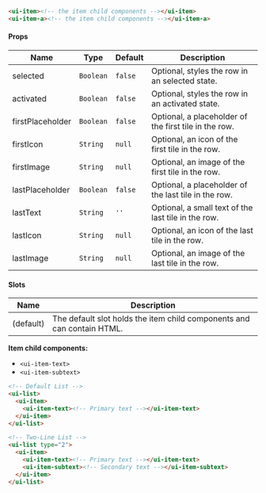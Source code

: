 ```html
<ui-item><!-- the item child components --></ui-item>
<ui-item-a><!-- the item child components --></ui-item-a>
```

#### Props

| Name             | Type      | Default | Description                                           |
| ---------------- | --------- | ------- | ----------------------------------------------------- |
| selected         | `Boolean` | `false` | Optional, styles the row in an selected state.        |
| activated        | `Boolean` | `false` | Optional, styles the row in an activated state.       |
| firstPlaceholder | `Boolean` | `false` | Optional, a placeholder of the first tile in the row. |
| firstIcon        | `String`  | `null`  | Optional, an icon of the first tile in the row.       |
| firstImage       | `String`  | `null`  | Optional, an image of the first tile in the row.      |
| lastPlaceholder  | `Boolean` | `false` | Optional, a placeholder of the last tile in the row.  |
| lastText         | `String`  | `''`    | Optional, a small text of the last tile in the row.   |
| lastIcon         | `String`  | `null`  | Optional, an icon of the last tile in the row.        |
| lastImage        | `String`  | `null`  | Optional, an image of the last tile in the row.       |

#### Slots

| Name      | Description                                                            |
| --------- | ---------------------------------------------------------------------- |
| (default) | The default slot holds the item child components and can contain HTML. |

**Item child components:**

- `<ui-item-text>`
- `<ui-item-subtext>`

```html
<!-- Default List -->
<ui-list>
  <ui-item>
    <ui-item-text><!-- Primary text --></ui-item-text>
  </ui-item>
</ui-list>

<!-- Two-Line List -->
<ui-list type="2">
  <ui-item>
    <ui-item-text><!-- Primary text --></ui-item-text>
    <ui-item-subtext><!-- Secondary text --></ui-item-subtext>
  </ui-item>
</ui-list>
```
